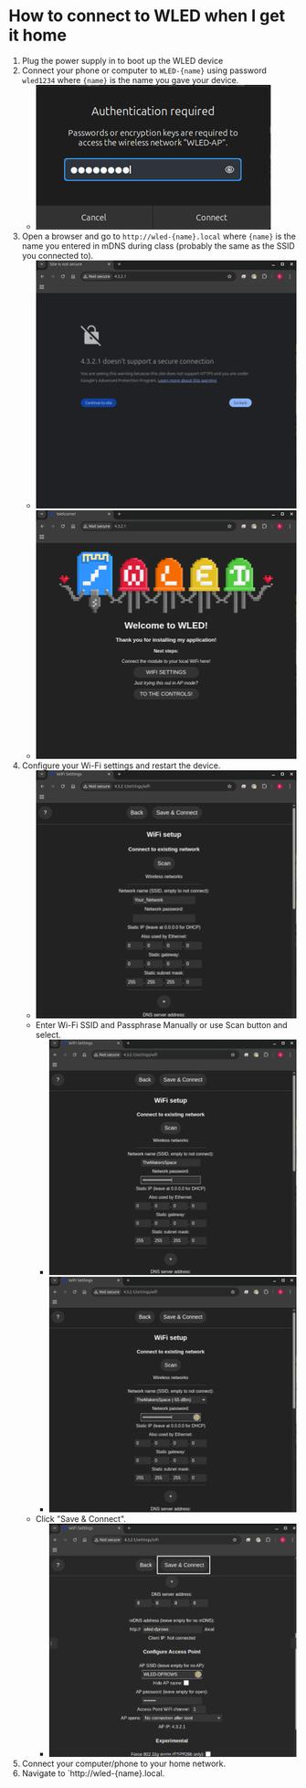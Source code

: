 # How to connect to WLED when I get it home

1. Plug the power supply in to boot up the WLED device
2. Connect your phone or computer to `WLED-{name}` using password `wled1234` where `{name}` is the name you gave your device.
   - ![wled-ap_passowrd](./images/wled-ap_password.png)
3. Open a browser and go to `http://wled-{name}.local` where `{name}` is the name you entered in mDNS during class (probably the same as the SSID you connected to).
   - ![4321_warning](./images/4321_warning.png)
   - ![4321](./images/4321.png)
4. Configure your Wi-Fi settings and restart the device.
   - ![wifi_setup](./images/wifi_setup.png)
   - Enter Wi-Fi SSID and Passphrase Manually or use Scan button and select.
     - ![wifi_setup_scan_manual](./images/wifi_setup_manual.png)
     - ![wifi_setup_scan](./images/wifi_setup_scan.png)
   - Click "Save & Connect".
     - ![saveandconnect](./images/saveandconnect.png)
5. Connect your computer/phone to your home network.
6. Navigate to `http://wled-{name}.local.
